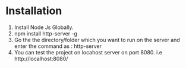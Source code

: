 # Installation

1. Install Node Js Globally.
2. npm install http-server -g
3. Go the the directory/folder which you want to run on the server and enter the command as : http-server
4. You can test the project on locahost server on port 8080. i.e http://localhost:8080/
